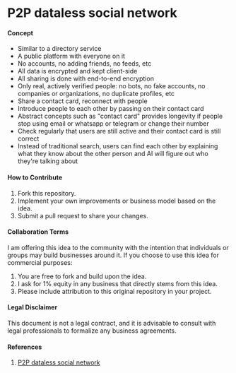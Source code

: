 # P2P dataless social network

#### Concept

- Similar to a directory service
- A public platform with everyone on it
- No accounts, no adding friends, no feeds, etc
- All data is encrypted and kept client-side
- All sharing is done with end-to-end encryption
- Only real, actively verified people: no bots, no fake accounts, no companies or organizations, no duplicate profiles, etc
- Share a contact card, reconnect with people
- Introduce people to each other by passing on their contact card
- Abstract concepts such as "contact card" provides longevity if people stop using email or whatsapp or telegram or change their number
- Check regularly that users are still active and their contact card is still correct
- Instead of traditional search, users can find each other by explaining what they know about the other person and AI will figure out who they're talking about

#### How to Contribute

1. Fork this repository.
2. Implement your own improvements or business model based on the idea.
3. Submit a pull request to share your changes.

#### Collaboration Terms

I am offering this idea to the community with the intention that individuals or groups may build businesses around it. If you choose to use this idea for commercial purposes:

1. You are free to fork and build upon the idea.
2. I ask for 1% equity in any business that directly stems from this idea.
3. Please include attribution to this original repository in your project.

#### Legal Disclaimer

This document is not a legal contract, and it is advisable to consult with legal professionals to formalize any business agreements.

#### References

1. [P2P dataless social network](https://opensea.io/assets/ethereum/0x495f947276749ce646f68ac8c248420045cb7b5e/83473010838008979452047554662756202009949420934210702451763073411649437171713/)
